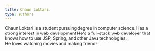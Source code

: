 ```yaml
---
title: Chaun Loktari.
type: authors
---
```

Chaun Loktari is a student pursuing degree in computer science. Has a strong interest in web development He's a full-stack web developer that knows how to use JSP, Spring, and other Java technologies. He loves watching movies and making friends.